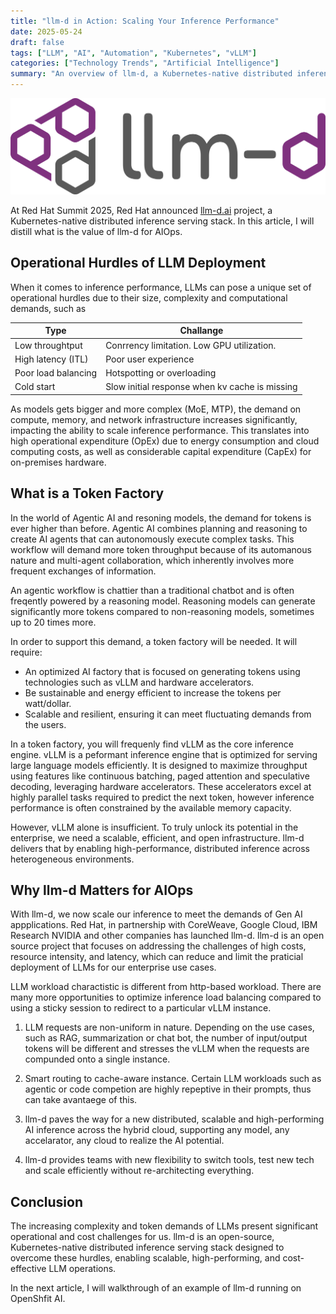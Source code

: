 ```yaml
---
title: "llm-d in Action: Scaling Your Inference Performance"
date: 2025-05-24
draft: false
tags: ["LLM", "AI", "Automation", "Kubernetes", "vLLM"]
categories: ["Technology Trends", "Artificial Intelligence"]
summary: "An overview of llm-d, a Kubernetes-native distributed inference serving stack, that addressing LLM deployment challenges."
---
```


![](llm-d-logotype-and-icon.png)

At Red Hat Summit 2025, Red Hat announced [llm-d.ai](https://llm-d.ai) project, a Kubernetes-native distributed inference serving stack. In this article, I will distill what is the value of llm-d for AIOps.


## Operational Hurdles of LLM Deployment

When it comes to inference performance, LLMs can pose a unique set of operational hurdles due to their size, complexity and computational demands, such as

| Type | Challange |
|-| -|
| Low throughtput | Conrrency limitation. Low GPU utilization. |
| High latency (ITL)| Poor user experience |
| Poor load balancing | Hotspotting or overloading |
| Cold start | Slow initial response when kv cache is missing |

As models gets bigger and more complex (MoE, MTP), the demand on compute, memory, and network infrastructure increases significantly, impacting the ability to scale inference performance. This translates into high operational expenditure (OpEx) due to energy consumption and cloud computing costs, as well as considerable capital expenditure (CapEx) for on-premises hardware.

## What is a Token Factory

In the world of Agentic AI and resoning models, the demand for tokens is ever higher than before. Agentic AI combines planning and reasoning to create AI agents that can autonomously execute complex tasks. This workflow will demand more token throughput because of its automanous nature and multi-agent collaboration, which inherently involves more frequent exchanges of information.

An agentic workflow is chattier than a traditional chatbot and is often freqently powered by a reasoning model. Reasoning models can generate significantly more tokens compared to non-reasoning models, sometimes up to 20 times more.

In order to support this demand, a token factory will be needed. It will require:

* An optimized AI factory that is focused on generating tokens using technologies such as vLLM and hardware accelerators.
* Be sustainable and energy efficient to increase the tokens per watt/dollar.
* Scalable and resilient, ensuring it can meet fluctuating demands from the users.

In a token factory, you will frequenly find vLLM as the core inference engine. vLLM is a peformant inference engine that is optimized for serving large language models efficiently. It is designed to maximize throughput using features like continuous batching, paged attention and speculative decoding, leveraging hardware accelerators. These accelerators excel at highly parallel tasks required to predict the next token, however inference performance is often constrained by the available memory capacity.

However, vLLM alone is insufficient. To truly unlock its potential in the enterprise, we need a scalable, efficient, and open infrastructure. llm-d delivers that by enabling high-performance, distributed inference across heterogeneous environments.

## Why llm-d Matters for AIOps

With llm-d, we now scale our inference to meet the demands of Gen AI appplications. Red Hat, in partnership with CoreWeave, Google Cloud, IBM Research NVIDIA and other companies has launched llm-d. llm-d is an open source project that focuses on addressing the challenges of high costs, resource intensity, and latency, which can reduce and limit the praticial deployment of LLMs for our enterprise use cases.

LLM workload charactistic is different from http-based workload. There are many more opportunities to optimize inference load balancing compared to using a sticky session to redirect to a particular vLLM instance.

1. LLM requests are non-uniform in nature. Depending on the use cases, such as RAG, summarization or chat bot, the number of input/output tokens will be different and stresses the vLLM when the requests are compunded onto a single instance.

1. Smart routing to cache-aware instance. Certain LLM workloads such as agentic or code competion are highly repeptive in their prompts, thus can take avantaege of this. 

1. llm-d paves the way for a new distributed, scalable and high-performing AI inference across the hybrid cloud, supporting any model, any accelarator, any cloud to realize the AI potential.

1. llm-d provides teams with new flexibility to switch tools, test new tech and scale efficiently without re-architecting everything.

## Conclusion

The increasing complexity and token demands of LLMs present significant operational and cost challenges for us. llm-d is an open-source, Kubernetes-native distributed inference serving stack designed to overcome these hurdles, enabling scalable, high-performing, and cost-effective LLM operations. 

In the next article, I will walkthrough of an example of llm-d running on OpenShfit AI.